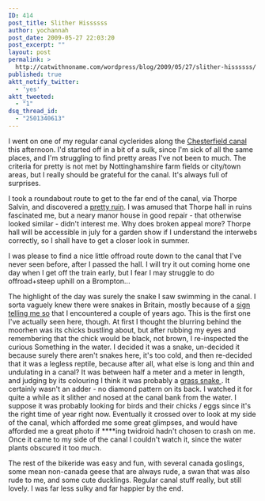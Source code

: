 ```yaml
---
ID: 414
post_title: Slither Hissssss
author: yochannah
post_date: 2009-05-27 22:03:20
post_excerpt: ""
layout: post
permalink: >
  http://catwithnoname.com/wordpress/blog/2009/05/27/slither-hissssss/
published: true
aktt_notify_twitter:
  - 'yes'
aktt_tweeted:
  - "1"
dsq_thread_id:
  - "2501340613"
---
```

I went on one of my regular canal cyclerides along the <a href="http://en.wikipedia.org/wiki/Chesterfield_Canal">Chesterfield canal</a> this afternoon. I'd started off in a bit of a sulk, since I'm sick of all the same places, and I'm struggling to find pretty areas I've not been to much.  The criteria for pretty is not met by Nottinghamshire farm fields or city/town areas, but I really should be grateful for the canal. It's always full of surprises.  

I took a roundabout route to get to the far end of the canal, via Thorpe Salvin, and discovered a <a href="http://www.j31.co.uk/thorhall.htm">pretty ruin</a>. I was amused that Thorpe hall in ruins fascinated me, but a neary manor house in good repair - that otherwise looked similar - didn't interest me. Why does broken appeal more? Thorpe hall will be accessible in july for a garden show if I understand the interwebs correctly, so I shall have to get a closer look in summer. 

I was please to find a nice little offroad route down to the canal that I've never seen before, after I passed the hall. I will try it out coming home one day when I get off the train early, but I fear I may struggle to do offroad+steep uphill on a Brompton...

The highlight of the day was surely the snake I saw swimming in the canal. I sorta vaguely knew there were snakes in Britain, mostly because of a <a href="http://catwithnoname.com/wordpress/?p=11">sign telling me so</a> that I encountered a couple of years ago. This is the first one I've actually seen here, though. At first I thought the blurring behind the moorhen was its chicks bustling about, but after rubbing my eyes and remembering that the chick would be black, not brown, I re-inspected the curious Something in the water. I decided it was a snake, un-decided it because surely there aren't snakes here, it's too cold, and then re-decided that it was a legless reptile, because after all, what else is long and thin and undulating in a canal? It was between half a meter and a meter in length, and judging by its colouring I think it was probably a <a href="http://www.wildlifebritain.com/thegrasssnake.php"> grass snake </a>. It certainly wasn't an adder - no diamond pattern on its back. I watched it for quite a while as it slither and nosed at the canal bank from the water. I suppose it was probably looking for birds and their chicks / eggs since it's the right time of year right now. Eventually it crossed over to look at my side of the canal, which afforded me some great glimpses, and would have afforded me a great photo if ****ing twidroid hadn't chosen to crash on me. Once it came to my side of the canal I couldn't watch it, since the water plants obscured it too much. 

The rest of the bikeride was easy and fun, with several canada goslings, some mean non-canada geese that are always rude, a swan that was also rude to me, and some cute ducklings. Regular canal stuff really, but still lovely. I was far less sulky and far happier by the end.